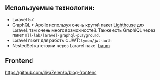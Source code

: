 ## Используемые технологии:
- Laravel 5.7.
- GraphQL + Apollo используя очень крутой пакет [Lighthouse](https://github.com/nuwave/lighthouse) для Laravel,
там очень много возможностей. Также есть GraphiQL через пакет `mll-lab/laravel-graphql-playground`.
- Laravel пакет для работы с JWT: `tymon/jwt-auth`.
- NestedSet категории через Laravel пакет [baum](https://github.com/etrepat/baum)

## Frontend

https://github.com/iliyaZelenko/blog-frontend
